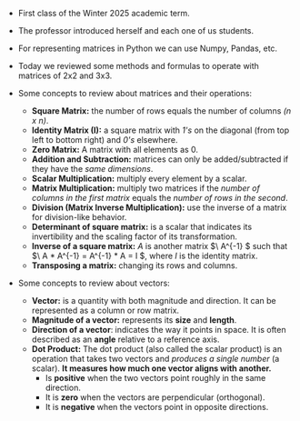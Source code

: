 - First class of the Winter 2025 academic term.

- The professor introduced herself and each one of us students.

- For representing matrices in Python we can use Numpy, Pandas, etc.

- Today we reviewed some methods and formulas to operate with matrices of 2x2 and 3x3.

- Some concepts to review about matrices and their operations:
    - **Square Matrix:** the number of rows equals the number of columns *(n x n)*.
    - **Identity Matrix (I):** a square matrix with *1's* on the diagonal (from top left to bottom right) and *0's* elsewhere.
    - **Zero Matrix:** A matrix with all elements as 0.
    - **Addition and Subtraction:** matrices can only be added/subtracted if they have the *same dimensions*.
    - **Scalar Multiplication:** multiply every element by a scalar.
    - **Matrix Multiplication:** multiply two matrices if the *number of columns in the first matrix* equals the *number of rows in the second*.
    - **Division (Matrix Inverse Multiplication):** use the inverse of a matrix for division-like behavior.
    - **Determinant of square matrix:** is a scalar that indicates its invertibility and the scaling factor of its transformation.
    - **Inverse of a square matrix:** *A* is another matrix $\ A^{-1} $ such that $\ A * A^{-1} = A^{-1} * A = I $, where *I* is the identity matrix.
    - **Transposing a matrix:** changing its rows and columns.

- Some concepts to review about vectors:
    - **Vector:** is a quantity with both magnitude and direction. It can be represented as a column or row matrix.
    - **Magnitude of a vector:** represents its **size** and **length**.
    - **Direction of a vector**: indicates the way it points in space. It is often described as an **angle** relative to a reference axis.
    - **Dot Product:** The dot product (also called the scalar product) is an operation that takes two vectors and *produces a single number* (a scalar). **It measures how much one vector aligns with another.**
        - Is **positive** when the two vectors point roughly in the same direction.
        - It is **zero** when the vectors are perpendicular (orthogonal).
        - It is **negative** when the vectors point in opposite directions.